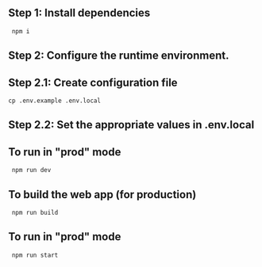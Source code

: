 ## Step 1: Install dependencies

```
 npm i
```

## Step 2: Configure the runtime environment.

## Step 2.1: Create configuration file

```
cp .env.example .env.local
```

## Step 2.2: Set the appropriate values in .env.local

## To run in "prod" mode

```
 npm run dev
```

## To build the web app (for production)

```
 npm run build
```

## To run in "prod" mode

```
 npm run start
```
